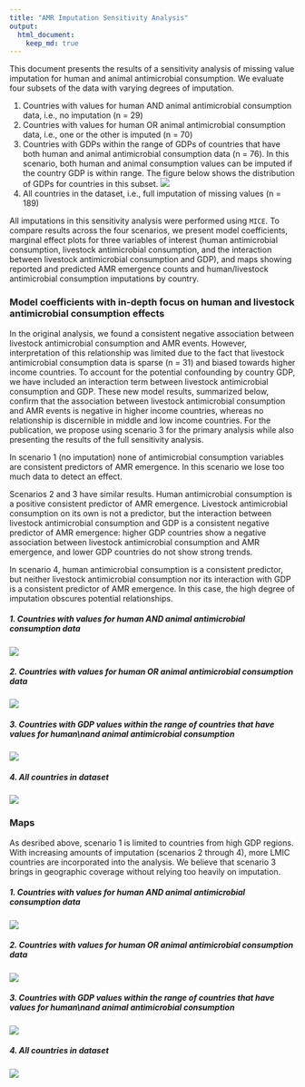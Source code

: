 ```yaml
---
title: "AMR Imputation Sensitivity Analysis"
output: 
  html_document:
    keep_md: true
---
```







This document presents the results of a sensitivity analysis of missing value imputation for human and animal antimicrobial consumption. We evaluate four subsets of the data with varying degrees of imputation.

1) Countries with values for human AND animal antimicrobial consumption data, i.e., no imputation (n = 29)
2) Countries with values for human OR animal antimicrobial consumption data, i.e., one or the other is imputed (n = 70)
3) Countries with GDPs within the range of GDPs of countries that have both human and animal antimicrobial consumption data (n = 76). In this scenario, both human and animal consumption values can be imputed if the country GDP is within range. The figure below shows the distribution of GDPs for countries in this subset.
![](sensitivity_files/figure-html/gdp-1.png)<!-- -->
4) All countries in the dataset, i.e., full imputation of missing values (n = 189)

All imputations in this sensitivity analysis were performed using `MICE`. To compare results across the four scenarios, we present model coefficients, marginal effect plots for three variables of interest (human antimicrobial consumption, livestock antimicrobial consumption, and the interaction between livestock antimicrobial consumption and GDP), and maps showing reported and predicted AMR emergence counts and human/livestock antimicrobial consumption imputations by country.

### Model coefficients with in-depth focus on human and livestock antimicrobial consumption effects

In the original analysis, we found a consistent negative association between livestock antimicrobial consumption and AMR events. However, interpretation of this relationship was limited due to the fact that livestock antimicrobial consumption data is sparse (n = 31) and biased towards higher income countries. To account for the potential confounding by country GDP, we have included an interaction term between livestock antimicrobial consumption and GDP. These new model results, summarized below, confirm that the association between livestock antimicrobial consumption and AMR events is negative in higher income countries, whereas no relationship is discernible in middle and low income countries. For the publication, we propose using scenario 3 for the primary analysis while also presenting the results of the full sensitivity analysis.

In scenario 1 (no imputation) none of antimicrobial consumption variables are consistent predictors of AMR emergence. In this scenario we lose too much data to detect an effect.

Scenarios 2 and 3 have similar results. Human antimicrobial consumption is a positive consistent predictor of AMR emergence. Livestock antimicrobial consumption on its own is not a predictor, but the interaction between livestock antimicrobial consumption and GDP is a consistent negative predictor of AMR emergence: higher GDP countries show a negative association between livestock antimicrobial consumption and AMR emergence, and lower GDP countries do not show strong trends. 

In scenario 4, human antimicrobial consumption is a consistent predictor, but neither livestock antimicrobial consumption nor its interaction with GDP is a consistent predictor of AMR emergence. In this case, the high degree of imputation obscures potential relationships.



##### 1. Countries with values for human AND animal antimicrobial consumption data
![](sensitivity_files/figure-html/p1-1.png)<!-- -->

##### 2. Countries with values for human OR animal antimicrobial consumption data
![](sensitivity_files/figure-html/p2-1.png)<!-- -->

##### 3. Countries with GDP values within the range of countries that have values for human\nand animal antimicrobial consumption
![](sensitivity_files/figure-html/p3-1.png)<!-- -->

##### 4. All countries in dataset
![](sensitivity_files/figure-html/p4-1.png)<!-- -->

### Maps
As desribed above, scenario 1 is limited to countries from high GDP regions. With increasing amounts of imputation (scenarios 2 through 4), more LMIC countries are incorporated into the analysis. We believe that scenario 3 brings in geographic coverage without relying too heavily on imputation.


##### 1. Countries with values for human AND animal antimicrobial consumption data
![](sensitivity_files/figure-html/m1-1.png)<!-- -->

##### 2. Countries with values for human OR animal antimicrobial consumption data
![](sensitivity_files/figure-html/m2-1.png)<!-- -->

##### 3. Countries with GDP values within the range of countries that have values for human\nand animal antimicrobial consumption
![](sensitivity_files/figure-html/m3-1.png)<!-- -->

##### 4. All countries in dataset
![](sensitivity_files/figure-html/m4-1.png)<!-- -->

